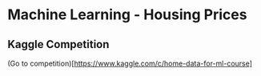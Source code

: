 # Machine Learning - Housing Prices

## Kaggle Competition

(Go to competition)[https://www.kaggle.com/c/home-data-for-ml-course]
